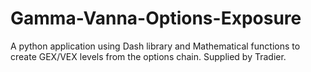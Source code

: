 # Gamma-Vanna-Options-Exposure
A python application using Dash library and Mathematical functions to create GEX/VEX levels from the options chain. Supplied by Tradier.
